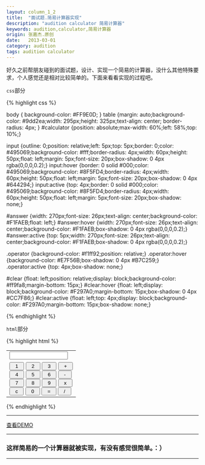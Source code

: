 ```yaml
---
layout: column_1_2
title:  "面试题.简易计算器实现"
description: "audition calculator 简易计算器"
keywords: audition,calculator,简易计算器
origin: 张嘉杰.原创
date:   2013-03-01
category: audition
tags: audition calculator
---
```

好久之前帮朋友碰到的面试题，设计、实现一个简易的计算器，没什么其他特殊要求，个人感觉还是相对比较简单的。下面来看看实现的过程吧。
<!--more-->

`css`部分

{% highlight css %}

body { background-color: #FF9E0D; }
table {margin: auto;background-color: #9dd2ea;width: 295px;height: 325px;text-align: center; border-radius: 4px; }
#calculator {position: absolute;max-width: 60%;left: 58%;top: 10%;}

input {outline: 0;position: relative;left: 5px;top: 5px;border: 0;color: #495069;background-color: #fff;border-radius: 4px;width: 60px;height: 50px;float: left;margin: 5px;font-size: 20px;box-shadow: 0 4px rgba(0,0,0,0.2);}
input:hover {border: 0 solid #000;color: #495069;background-color: #8F5FD4;border-radius: 4px;width: 60px;height: 50px;float: left;margin: 5px;font-size: 20px;box-shadow: 0 4px #644294;}
input:active {top: 4px;border: 0 solid #000;color: #495069;background-color: #8F5FD4;border-radius: 4px;width: 60px;height: 50px;float: left;margin: 5px;font-size: 20px;box-shadow: none;}

#answer {width: 270px;font-size: 26px;text-align: center;background-color: #F1FAEB;float: left;}
#answer:hover {width: 270px;font-size: 26px;text-align: center;background-color: #F1FAEB;box-shadow: 0 4px rgba(0,0,0,0.2);}
#answer:active {top: 5px;width: 270px;font-size: 26px;text-align: center;background-color: #F1FAEB;box-shadow: 0 4px rgba(0,0,0,0.2);}

.operator {background-color: #f1ff92;position: relative;}
.operator:hover {background-color: #E7F56B;box-shadow: 0 4px #B7C259;}
.operator:active {top: 4px;box-shadow: none;}

#clear {float: left;position: relative;display: block;background-color: #ff9fa8;margin-bottom: 15px;}
#clear:hover {float: left;display: block;background-color: #F297A0;margin-bottom: 15px;box-shadow: 0 4px #CC7F86;}
#clear:active {float: left;top: 4px;display: block;background-color: #F297A0;margin-bottom: 15px;box-shadow: none;}

{% endhighlight %}

`html`部分

{% highlight html %}

<form name="calc">
    <table>
        <tr>
            <td>
                <input type="text" name="input" size="16" id="answer">
                <br>
            </td>
        </tr>
        <tr>
            <td>
                <input type="button" name="one"   value="  1  " onclick="calc.input.value += '1'">
                <input type="button" name="two"   value="  2  " onclick="calc.input.value += '2'">
                <input type="button" name="three" value="  3  " onclick="calc.input.value += '3'">
                <input type="button" class="operator" name="plus" value="  +  " onclick="calc.input.value += ' + '">
                <br>
                <input type="button" name="four" value="  4  " onclick="calc.input.value += '4'">
                <input type="button" name="five" value="  5  " onclick="calc.input.value += '5'">
                <input type="button" name="six"  value="  6  " onclick="calc.input.value += '6'">
                <input type="button" class="operator" name="minus" value="  -  " onclick="calc.input.value += ' - '">
                <br>
                <input type="button" name="seven" value="  7  " onclick="calc.input.value += '7'">
                <input type="button" name="eight" value="  8  " onclick="calc.input.value += '8'">
                <input type="button" name="nine"  value="  9  " onclick="calc.input.value += '9'">
                <input type="button" class="operator" name="times" value="  x  " onclick="calc.input.value += ' * '">
                <br>
                <input type="button" id="clear" name="clear" value="  c  " onclick="calc.input.value = ''">
                <input type="button" name="zero" value="  0  " onclick="calc.input.value += '0'">
                <input type="button" name="doit" value="  =  " onclick="calc.input.value = eval(calc.input.value)">
                <input type="button" class="operator" name="div" value="  /  " onclick="calc.input.value += ' / '">
                <br>
            </td>
        </tr>
    </table>
</form>

{% endhighlight %}

-----------------------

<a class="button" href="/resources/demo{{ page.url}}.html" target="_blank">查看DEMO</a>

-----------------------

### 这样简易的一个计算器就被实现，有没有感觉很简单。：）

-----------------------
